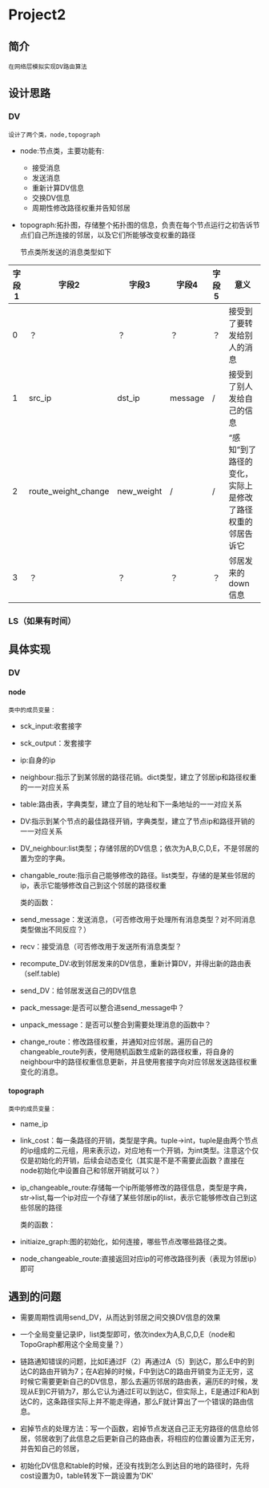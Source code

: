 # Project2
## 简介
    在网络层模拟实现DV路由算法
## 设计思路
### DV
    设计了两个类，node,topograph
- node:节点类，主要功能有:
    + 接受消息
    + 发送消息
    + 重新计算DV信息
    + 交换DV信息
    + 周期性修改路径权重并告知邻居
- topograph:拓扑图，存储整个拓扑图的信息，负责在每个节点运行之初告诉节点们自己所连接的邻居，以及它们所能够改变权重的路径
    
    节点类所发送的消息类型如下

|字段1|字段2|字段3|字段4|字段5|意义|
|-----|----|-----|-----|----|----|
|0|？|？|？|？|接受到了要转发给别人的消息|
|1|src_ip|dst_ip|message|/|接受到了别人发给自己的信息|
|2|route_weight_change|new_weight|/|/|“感知”到了路径的变化，实际上是修改了路径权重的邻居告诉它|
|3|？|？|？|？|邻居发来的down信息|


### LS（如果有时间）
## 具体实现
### DV
#### node
    类中的成员变量：
- sck_input:收套接字
- sck_output：发套接字
- ip:自身的ip
- neighbour:指示了到某邻居的路径花销。dict类型，建立了邻居ip和路径权重的一一对应关系
- table:路由表，字典类型，建立了目的地址和下一条地址的一一对应关系
- DV:指示到某个节点的最佳路径开销，字典类型，建立了节点ip和路径开销的一一对应关系
- DV_neighbour:list类型；存储邻居的DV信息；依次为A,B,C,D,E，不是邻居的置为空的字典。
- changable_route:指示自己能够修改的路径。list类型，存储的是某些邻居的ip，表示它能够修改自己到这个邻居的路径权重

    类的函数：
- send_message：发送消息，（可否修改用于处理所有消息类型？对不同消息类型做出不同反应？）
- recv：接受消息（可否修改用于发送所有消息类型？
- recompute_DV:收到邻居发来的DV信息，重新计算DV，并得出新的路由表（self.table)
- send_DV：给邻居发送自己的DV信息
- pack_message:是否可以整合进send_message中？
- unpack_message：是否可以整合到需要处理消息的函数中？
- change_route：修改路径权重，并通知对应邻居。遍历自己的changeable_route列表，使用随机函数生成新的路径权重，将自身的neighbour中的路径权重信息更新，并且使用套接字向对应邻居发送路径权重变化的消息。

#### topograph
    类中的成员变量：
- name_ip
- link_cost：每一条路径的开销，类型是字典。tuple->int，tuple是由两个节点的ip组成的二元组，用来表示边，对应地有一个开销，为int类型。注意这个仅仅是初始化的开销，后续会动态变化（其实是不是不需要此函数？直接在node初始化中设置自己和邻居开销就可以？）
- ip_changeable_route:存储每一个ip所能够修改的路径信息，类型是字典，str->list,每一个ip对应一个存储了某些邻居ip的list，表示它能够修改自己到这些邻居的路径

    类的函数：
- initiaize_graph:图的初始化，如何连接，哪些节点改哪些路径之类。
- node_changeable_route:直接返回对应ip的可修改路径列表（表现为邻居ip）即可

## 遇到的问题
- 需要周期性调用send_DV，从而达到邻居之间交换DV信息的效果
- 一个全局变量记录IP，list类型即可，依次index为A,B,C,D,E（node和TopoGraph都用这个全局变量？）
- 链路通知错误的问题，比如E通过F（2）再通过A（5）到达C，那么E中的到达C的路由开销为7；在A宕掉的时候，F中到达C的路由开销变为正无穷，这时候它需要更新自己的DV信息，那么去遍历邻居的路由表，遍历E的时候，发现从E到C开销为7，那么它认为通过E可以到达C，但实际上，E是通过F和A到达C的，这条路径实际上并不能走得通，那么F就计算出了一个错误的路由信息。

- 宕掉节点的处理方法：写一个函数，宕掉节点发送自己正无穷路径的信息给邻居，邻居收到了此信息之后更新自己的路由表，将相应的位置设置为正无穷，并告知自己的邻居，

- 初始化DV信息和table的时候，还没有找到怎么到达目的地的路径时，先将cost设置为0，table转发下一跳设置为'DK'
